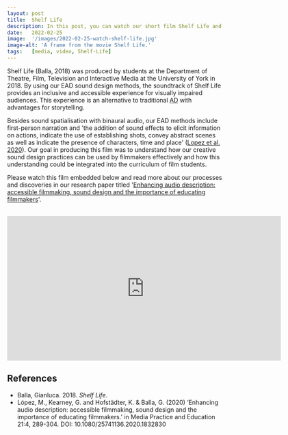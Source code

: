 ```yaml
---
layout: post
title:  Shelf Life
description: In this post, you can watch our short film Shelf Life and read about why we made it. 
date:   2022-02-25
image:  '/images/2022-02-25-watch-shelf-life.jpg'
image-alt: 'A frame from the movie Shelf Life.'
tags:   [media, video, Shelf-Life]
---
```


Shelf Life (Balla, 2018) was produced by students at the Department of Theatre, Film, Television and Interactive Media at the University of York in 2018. By using our EAD sound design methods, the soundtrack of Shelf Life provides an inclusive and accessible experience for visually impaired audiences. This experience is an alternative to traditional <abbr title="Audio Desciption">AD</abbr> with advantages for storytelling. 

Besides sound spatialisation with binaural audio, our EAD methods include first-person narration and 'the addition of sound effects to elicit information on actions, indicate the use of establishing shots, convey abstract scenes as well as indicate the presence of characters, time and place' ([Lopez et al. 2020](https://www.tandfonline.com/doi/abs/10.1080/25741136.2020.1832830?journalCode=rjmp21)). Our goal in producing this film was to understand how our creative sound design practices can be used by filmmakers effectively and how this understanding could be integrated into the curriculum of film students. 

Please watch this film embedded below and read more about our processes and discoveries in our research paper titled '[Enhancing audio description: accessible filmmaking, sound design and the importance of educating filmmakers](https://www.tandfonline.com/doi/abs/10.1080/25741136.2020.1832830?journalCode=rjmp21)'. 

<br>

<iframe src="https://player.vimeo.com/video/677736487?h=fdbb77d195" width="640" height="338" frameborder="0" allow="autoplay; fullscreen; picture-in-picture" allowfullscreen></iframe>

<br>

## References
- Balla, Gianluca. 2018. *Shelf Life*.
- López, M., Kearney, G. and Hofstädter, K. & Balla, G. (2020) ‘Enhancing audio description: accessible filmmaking, sound design and the importance of educating filmmakers.’ in Media Practice and Education 21:4, 289-304. DOI: 10.1080/25741136.2020.1832830